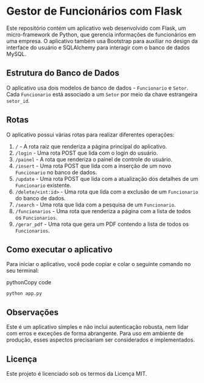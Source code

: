 
# Gestor de Funcionários com Flask

Este repositório contém um aplicativo web desenvolvido com Flask, um micro-framework de Python, que gerencia informações de funcionários em uma empresa. O aplicativo também usa Bootstrap para auxiliar no design da interface do usuário e SQLAlchemy para interagir com o banco de dados MySQL.

## Estrutura do Banco de Dados

O aplicativo usa dois modelos de banco de dados - `Funcionario` e `Setor`. Cada `Funcionario` está associado a um `Setor` por meio da chave estrangeira `setor_id`.

## Rotas

O aplicativo possui várias rotas para realizar diferentes operações:

1.  `/` - A rota raiz que renderiza a página principal do aplicativo.
2.  `/login` - Uma rota POST que lida com o login do usuário.
3.  `/painel` - A rota que renderiza o painel de controle do usuário.
4.  `/insert` - Uma rota POST que lida com a inserção de um novo `Funcionario` no banco de dados.
5.  `/update` - Uma rota POST que lida com a atualização dos detalhes de um `Funcionario` existente.
6.  `/delete/<int:id>` - Uma rota que lida com a exclusão de um `Funcionario` do banco de dados.
7.  `/search` - Uma rota que lida com a pesquisa de um `Funcionario`.
8.  `/funcionarios` - Uma rota que renderiza a página com a lista de todos os `Funcionarios`.
9.  `/gerar_pdf` - Uma rota que gera um PDF contendo a lista de todos os `Funcionarios`.



## Como executar o aplicativo

Para iniciar o aplicativo, você pode copiar e colar o seguinte comando no seu terminal:

pythonCopy code

`python app.py` 

## Observações

Este é um aplicativo simples e não inclui autenticação robusta, nem lidar com erros e exceções de forma abrangente. Para uso em ambiente de produção, esses aspectos precisariam ser considerados e implementados.

## Licença

Este projeto é licenciado sob os termos da Licença MIT.
